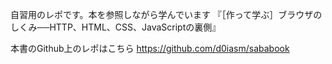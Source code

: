 自習用のレポです。本を参照しながら学んでいます
『［作って学ぶ］ブラウザのしくみ──HTTP、HTML、CSS、JavaScriptの裏側』

本書のGithub上のレポはこちら
https://github.com/d0iasm/sababook
